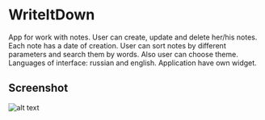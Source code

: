 # WriteItDown
App for work with notes. User can create, update and delete her/his notes. Each note has a date of creation. User can sort notes by different parameters and search them by words. Also user can choose theme. Languages of interface: russian and english. Application have own widget.

## Screenshot
![alt text](http://i.piccy.info/i9/b271a5cdcf7de90aa790b84403cb14aa/1516301687/119569/1214167/gfgdfg.png)
